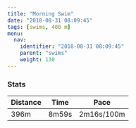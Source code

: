 ```yaml
---
title: "Morning Swim"
date: "2018-08-31 08:09:45"
tags: [swims, 400 m]
menu:
  nav:
    identifier: "2018-08-31 08:09:45"
    parent: "swims"
    weight: 130
---
```


### Stats

| Distance | Time | Pace |
|----------|------|------|
|396m|8m59s|2m16s/100m|
